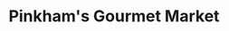 ---
title: "Pinkham's Gourmet Market"
url: /boothbay-harbor/pinkhams-gourmet-market/
shop: supermarket
---